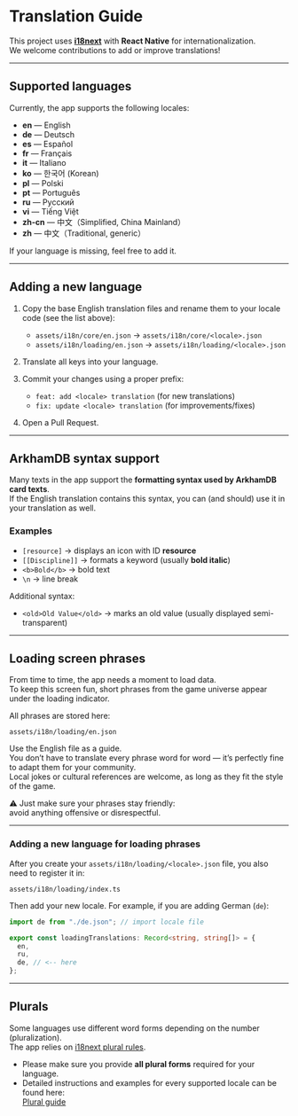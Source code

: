 # Translation Guide

This project uses **[i18next](https://www.i18next.com/)** with **React Native** for internationalization.  
We welcome contributions to add or improve translations!

---

## Supported languages

Currently, the app supports the following locales:

- **en** — English  
- **de** — Deutsch  
- **es** — Español  
- **fr** — Français  
- **it** — Italiano  
- **ko** — 한국어 (Korean)
- **pl** — Polski  
- **pt** — Português  
- **ru** — Русский  
- **vi** — Tiếng Việt  
- **zh-cn** — 中文（Simplified, China Mainland）  
- **zh** — 中文（Traditional, generic）

If your language is missing, feel free to add it.

---

## Adding a new language

1. Copy the base English translation files and rename them to your locale code (see the list above):

   - `assets/i18n/core/en.json` → `assets/i18n/core/<locale>.json`  
   - `assets/i18n/loading/en.json` → `assets/i18n/loading/<locale>.json`

2. Translate all keys into your language.

3. Commit your changes using a proper prefix:

   - `feat: add <locale> translation` (for new translations)  
   - `fix: update <locale> translation` (for improvements/fixes)

4. Open a Pull Request.

---

## ArkhamDB syntax support

Many texts in the app support the **formatting syntax used by ArkhamDB card texts**.  
If the English translation contains this syntax, you can (and should) use it in your translation as well.

### Examples

- `[resource]` → displays an icon with ID **resource**  
- `[[Discipline]]` → formats a keyword (usually **bold italic**)  
- `<b>Bold</b>` → bold text  
- `\n` → line break  

Additional syntax:

- `<old>Old Value</old>` → marks an old value (usually displayed semi-transparent)

---

## Loading screen phrases

From time to time, the app needs a moment to load data.  
To keep this screen fun, short phrases from the game universe appear under the loading indicator.

All phrases are stored here:

```
assets/i18n/loading/en.json
```


Use the English file as a guide.  
You don’t have to translate every phrase word for word — it’s perfectly fine to adapt them for your community.  
Local jokes or cultural references are welcome, as long as they fit the style of the game.  

⚠️ Just make sure your phrases stay friendly:  
avoid anything offensive or disrespectful.

---

### Adding a new language for loading phrases

After you create your `assets/i18n/loading/<locale>.json` file, you also need to register it in:

```
assets/i18n/loading/index.ts
```

Then add your new locale. For example, if you are adding German (`de`):

```ts
import de from "./de.json"; // import locale file

export const loadingTranslations: Record<string, string[]> = {
  en,
  ru,
  de, // <-- here
};

```

---

## Plurals

Some languages use different word forms depending on the number (pluralization).  
The app relies on [i18next plural rules](https://www.i18next.com/translation-function/plurals).  

- Please make sure you provide **all plural forms** required for your language.  
- Detailed instructions and examples for every supported locale can be found here:  
[Plural guide](./plurals.md)
